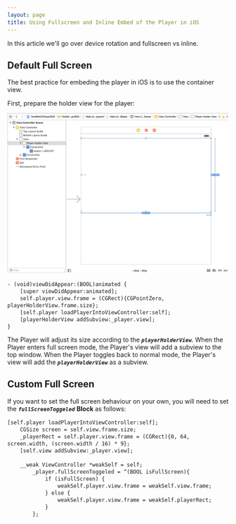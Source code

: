 ```yaml
---
layout: page
title: Using Fullscreen and Inline Embed of the Player in iOS
---
```


In this article we'll go over device rotation and fullscreen vs inline.

## Default Full Screen
The best practice for embeding the player in iOS is to use the container view.

First, prepare the holder view for the player:

![Register](images/playerHolder.png)

```
- (void)viewDidAppear:(BOOL)animated {
    [super viewDidAppear:animated];
    self.player.view.frame = (CGRect){CGPointZero, playerHolderView.frame.size};
    [self.player loadPlayerIntoViewController:self];
    [playerHolderView addSubview:_player.view];
}
```

The Player will adjust its size according to the _**`playerHolderView`**_.
When the Player enters full screen mode, the Player's view will add a subview to the top window. When the Player toggles back to normal mode, the Player's view will add the _**`playerHolderView`**_ as a subview.

## Custom Full Screen
If you want to set the full screen behaviour on your own, you will need to set the _**`fullScreenToggeled`**_ **Block**  as follows:

```
[self.player loadPlayerIntoViewController:self];
    CGSize screen = self.view.frame.size;
    _playerRect = self.player.view.frame = (CGRect){0, 64, screen.width, (screen.width / 16) * 9};
    [self.view addSubview:_player.view];
    
    __weak ViewController *weakSelf = self;
        _player.fullScreenToggeled = ^(BOOL isFullScreen){
            if (isFullScreen) {
                weakSelf.player.view.frame = weakSelf.view.frame;
            } else {
                weakSelf.player.view.frame = weakSelf.playerRect;
            }
        };
```
  

